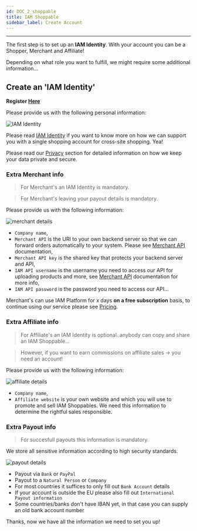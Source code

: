 ```yaml
---
id: DOC_2_shoppable
title: IAM Shoppable
sidebar_label: Create Account
---
```

***

The first step is to set up an **IAM Identity**. With your account you can be a Shopper, Merchant and Affiliate!

Depending on what role you want to fulfill, we might require some additional information...


## Create an 'IAM Identity' 

**Register [Here](http://service.iam.io/Account/Register)**

Please provide us with the following personal information:

![IAM Identity](/img/profile.JPG)

Please read [IAM Identity](DOC_3_identity.html) if you want to know more on how we can support you with a single shopping account for cross-site shopping. Yea!

Please read our [Privacy](DOC_4_privacy.html) section for detailed information on how we keep your data private and secure.

### Extra Merchant info

> For Merchant's an IAM Identity is mandatory.

> For Merchant's leaving your payout details is mandatory.

Please provide us with the following information:

![merchant details](/img/merchant.JPG)

- `Company name`,
- `Merchant API` is the URI to your own backend server so that we can forward orders automatically to your system. Please see [Merchant API](API_1_merchant.html) documentation,
- `Merchant API key` is the shared key that protects your backend server and API,
- `IAM API username` is the username you need to access our API for uploading products and more, see [Merchant API](API_1_merchant.html) documentation for more info,
- `IAM API password` is the password you need to access our API...

Merchant's can use IAM Platform for x days **on a free subscription** basis, to continue using our service please see [Pricing](DOC_5_pricing.html).

### Extra Affiliate info

> For Affiliate's an IAM Identity is optional..anybody can copy and share an IAM Shoppable...

> However, if you want to earn commissions on affiliate sales -> you need an account!

Please provide us with the following information:

![affiliate details](/img/affiliate.JPG)

- `Company name`,
- `Affiliate website` is your own website and which you will use to promote and sell IAM Shoppables. We need this information to determine the rightful sales responsible.

### Extra Payout info

> For succesfull payouts this information is mandatory.

We store all sensitive information according to high security standards.

![payout details](/img/payout.JPG)

- Payout via `Bank` or `PayPal`
- Payout to a `Natural Person` or `Company`
- For most countries it suffices to only fill out `Bank Account` details
- If your account is outside the EU please also fill out `International Payout information`
- Some countries/banks don't have IBAN yet, in that case you can supply an old bank account number

Thanks, now we have all the information we need to set you up!